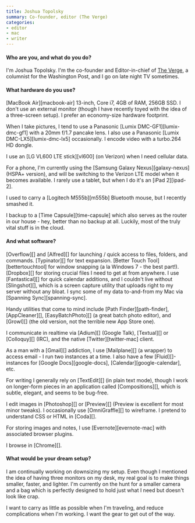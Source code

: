 ```yaml
---
title: Joshua Topolsky
summary: Co-founder, editor (The Verge)
categories:
- editor
- mac
- writer
---
```


#### Who are you, and what do you do?

I'm Joshua Topolsky. I'm the co-founder and Editor-in-chief of [The Verge](http://www.theverge.com/ "A fancy tech news site."), a columnist for the Washington Post, and I go on late night TV sometimes.

#### What hardware do you use?

[MacBook Air][macbook-air] 13-inch, Core i7, 4GB of RAM, 256GB SSD. I don't use an external monitor (though I have recently toyed with the idea of a three-screen setup). I prefer an economy-size hardware footprint.

When I take pictures, I tend to use a Panasonic [Lumix DMC-GF1][lumix-dmc-gf1] with a 20mm f/1.7 pancake lens. I also use a Panasonic [Lumix DMC-LX5][lumix-dmc-lx5] occasionally. I encode video with a turbo.264 HD dongle.

I use an [LG VL600 LTE stick][vl600] (on Verizon) when I need cellular data.

For a phone, I'm currently using the [Samsung Galaxy Nexus][galaxy-nexus] (HSPA+ version), and will be switching to the Verizon LTE model when it becomes available. I rarely use a tablet, but when I do it's an [iPad 2][ipad-2].

I used to carry a [Logitech M555b][m555b] Bluetooth mouse, but I recently smashed it. 

I backup to a [Time Capsule][time-capsule] which also serves as the router in our house - hey, better than no backup at all. Luckily, most of the truly vital stuff is in the cloud.

#### And what software?

[Overflow][] and [Alfred][] for launching / quick access to files, folders, and commands. [Typinator][] for text expansion. [Better Touch Tool][bettertouchtool] for window snapping (a la Windows 7 - the best part!). [Dropbox][] for storing crucial files I need to get at from anywhere. I use [Fantastical][] for quick calendar additions, and I couldn't live without [Slingshot][], which is a screen capture utility that uploads right to my server without any bloat. I sync some of my data to-and-from my Mac via [Spanning Sync][spanning-sync].

Handy utilities that come to mind include [Path Finder][path-finder], [AppCleaner][], [EasyBatchPhoto][] (a great batch photo editor), and [Growl][] (the old version, not the terrible new App Store one).

I communicate in realtime via [Adium][] (Google Talk), [Textual][] or [Colloquy][] (IRC), and the native [Twitter][twitter-mac] client.

As a man with a [Gmail][] addiction, I use [Mailplane][] (a wrapper) to access email - I run two instances at a time. I also have a few [Fluid][]-instances for [Google Docs][google-docs], [Calendar][google-calendar], etc.

For writing I generally rely on [TextEdit][] (in plain text mode), though I work on longer-form pieces in an application called [Compositions][], which is subtle, elegant, and seems to be bug-free.

I edit images in [Photoshop][] or [Preview][] (Preview is excellent for most minor tweaks). I occasionally use [OmniGraffle][] to wireframe. I pretend to understand CSS or HTML in [Coda][].

For storing images and notes, I use [Evernote][evernote-mac] with associated browser plugins.

I browse in [Chrome][].

#### What would be your dream setup?

I am continually working on downsizing my setup. Even though I mentioned the idea of having three monitors on my desk, my real goal is to make things smaller, faster, and lighter. I'm currently on the hunt for a smaller camera and a bag which is perfectly designed to hold just what I need but doesn't look like crap.

I want to carry as little as possible when I'm traveling, and reduce complications when I'm working. I want the gear to get out of the way.